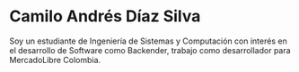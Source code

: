 # Camilo Andrés Díaz Silva

Soy un estudiante de Ingeniería de Sistemas y Computación con interés en el desarrollo de Software como Backender, trabajo como desarrollador para MercadoLibre Colombia.